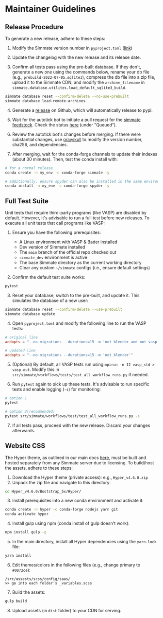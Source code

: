 # Maintainer Guidelines

## Release Procedure

To generate a new release, adhere to these steps:

1. Modify the Simmate version number in `pyproject.toml` ([link](https://github.com/jacksund/simmate/blob/main/pyproject.toml))

2. Update the changelog with the new release and its release date.

3. Confirm all tests pass using the pre-built database. If they don't, generate a new one using the commands below, rename your db file (e.g., `prebuild-2022-07-05.sqlite3`), compress the db file into a zip file, upload it to the Simmate CDN, and modify the `archive_filename` in `simmate.database.utilites.load_default_sqlite3_build`.
``` bash
simmate database reset --confirm-delete --no-use-prebuilt
simmate database load-remote-archives
```

4. Generate a [release](https://github.com/jacksund/simmate/releases/new) on Github, which will automatically release to pypi.

5. Wait for the autotick bot to initiate a pull request for the [simmate feedstock](https://github.com/conda-forge/simmate-feedstock). Check the status [here](https://conda-forge.org/status/#version_updates) (under "Queued").

6. Review the autotick bot's changes before merging. If there were substantial changes, use [grayskull](https://github.com/conda-incubator/grayskull) to modify the version number, sha256, and dependencies.

7. After merging, wait for the conda-forge channels to update their indexes (about 30 minutes). Then, test the conda install with:
``` bash
# for a normal release
conda create -n my_env -c conda-forge simmate -y

# additionally, ensure spyder can also be installed in the same environment
conda install -n my_env -c conda-forge spyder -y
```

## Full Test Suite

Unit tests that require third-party programs (like VASP) are disabled by default. However, it's advisable to run a full test before new releases. To execute all unit tests that call programs like VASP:

1. Ensure you have the following prerequisites:
      - A Linux environment with VASP & Bader installed
      - Dev version of Simmate installed
      - The `main` branch of the official repo checked out
      - `simmate_dev` environment is active
      - The base Simmate directory as the current working directory
      - Clear any custom `~/simmate` configs (i.e., ensure default settings)

2. Confirm the default test suite works:
``` bash
pytest
```

3. Reset your database, switch to the pre-built, and update it. This simulates the database of a new user:
```bash
simmate database reset --confirm-delete --use-prebuilt
simmate database update
```

4. Open `pyproject.toml` and modify the following line to run the VASP tests:
``` toml
# original line
addopts = "--no-migrations --durations=15 -m 'not blender and not vasp'"

# updated line
addopts = "--no-migrations --durations=15 -m 'not blender'"
```

5. (Optional) By default, all VASP tests run using `mpirun -n 12 vasp_std > vasp.out`. Modify this in `src/simmate/workflows/tests/test_all_workflow_runs.py` if needed.

6. Run `pytest` again to pick up these tests. It's advisable to run specific tests and enable logging (`-s`) for monitoring:
``` bash
# option 1
pytest

# option 2(recommended)
pytest src/simmate/workflows/test/test_all_workflow_runs.py -s
```

7. If all tests pass, proceed with the new release. Discard your changes afterwards.

## Website CSS

The Hyper theme, as outlined in our main docs [here](/full_guides/website/setup_and_config.md#css-and-js-assets), must be built and hosted separately from any Simmate server due to licensing. To build/host the assets, adhere to these steps: 

1. Download the Hyper theme (private access): e.g., `Hyper_v4.6.0.zip`
2. Unpack the zip file and navigate to this directory:
``` bash
cd Hyper_v4.6.0/Bootstrap_5x/Hyper/
```
3. Install prerequisites into a new conda environment and activate it:
``` bash
conda create -n hyper -c conda-forge nodejs yarn git
conda activate hyper
```
4. Install gulp using npm (conda install of gulp doesn't work):
``` bash
npm install gulp -g
```
5. In the main directory, install all Hyper dependencies using the `yarn.lock` file:
``` bash
yarn install
```
6. Edit themes/colors in the following files (e.g., change primary to `#0072ce`):
```
/src/assests/scss/config/saas/
>> go into each folder's _variables.scss
```
7. Build the assets:
``` bash
gulp build
```
8. Upload assets (in `dist` folder) to your CDN for serving.